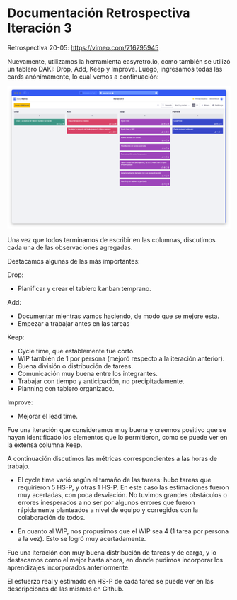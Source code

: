 # Documentación Retrospectiva Iteración 3

Retrospectiva 20-05: https://vimeo.com/716795945

Nuevamente, utilizamos la herramienta easyretro.io, como también se utilizó un tablero DAKI: Drop, Add, Keep y Improve. Luego, ingresamos todas las cards anónimamente, lo cual vemos a continuación:

<img src="../Imagenes/retro3.png" alt="img" />
 
Una vez que todos terminamos de escribir en las columnas, discutimos cada una de las observaciones agregadas.

Destacamos algunas de las más importantes:
 
Drop:
 
- Planificar y crear el tablero kanban temprano.
 
Add:
 
- Documentar mientras vamos haciendo, de modo que se mejore esta.
- Empezar a trabajar antes en las tareas
 
Keep:
 
- Cycle time, que establemente fue corto.
- WIP también de 1 por persona (mejoró respecto a la iteración anterior).
- Buena división o distribución de tareas.
- Comunicación muy buena entre los integrantes.
- Trabajar con tiempo y anticipación, no precipitadamente.
- Planning con tablero organizado.
 
Improve:
 
- Mejorar el lead time.
 
Fue una iteración que consideramos muy buena y creemos positivo que se hayan identificado los elementos que lo permitieron, como se puede ver en la extensa columna Keep.

 
A continuación discutimos las métricas correspondientes a las horas de trabajo.
 
- El cycle time varió según el tamaño de las tareas: hubo tareas que requirieron 5 HS-P, y otras 1 HS-P. En este caso las estimaciones fueron muy acertadas, con poca desviación.
No tuvimos grandes obstáculos o errores inesperados a no ser por algunos errores que fueron rápidamente planteados a nivel de equipo y corregidos con la colaboración de todos.
 
- En cuanto al WIP, nos propusimos que el WIP sea 4 (1 tarea por persona a la vez). Esto se logró muy acertadamente.
 
Fue una iteración con muy buena distribución de tareas y de carga, y lo destacamos como el mejor hasta ahora, en donde pudimos incorporar los aprendizajes incorporados anteriormente.
 

El esfuerzo real y estimado en HS-P de cada tarea se puede ver en las descripciones de las mismas en Github.
